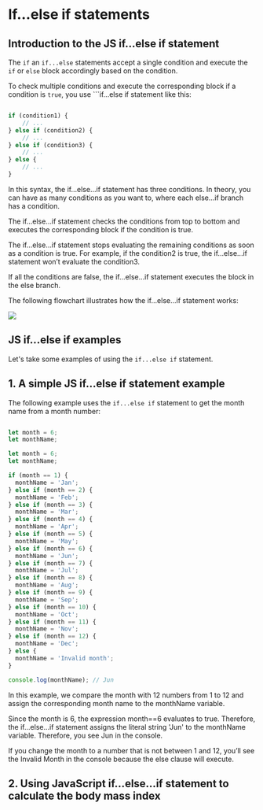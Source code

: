 # If...else if statements

## Introduction to the JS if...else if statement

The ```if``` an ```if...else``` statements accept a single condition and execute the ```if``` or ```else``` block accordingly based on the condition.

To check multiple conditions and execute the corresponding block if a condition is ```true```, you use ```if...else if statement like this:

```js

if (condition1) {
    // ...
} else if (condition2) {
    // ...
} else if (condition3) {
    // ...
} else {
    // ...
}

```

In this syntax, the if...else...if statement has three conditions. In theory, you can have as many conditions as you want to, where each else...if branch has a condition.

The if...else...if statement checks the conditions from top to bottom and executes the corresponding block if the condition is true.

The if...else...if statement stops evaluating the remaining conditions as soon as a condition is true. For example, if the condition2 is true, the if...else...if statement won’t evaluate the condition3.

If all the conditions are false, the if...else...if statement executes the block in the else branch.

The following flowchart illustrates how the if...else...if statement works:

<img src="https://www.javascripttutorial.net/wp-content/uploads/2022/01/javascript-if-else-if.svg">

## JS if...else if examples

Let's take some examples of using the ```if...else if``` statement.

## 1. A simple JS if...else if statement example

The following example uses the ```if...else if``` statement to get the month name from a month number:

```js

let month = 6;
let monthName;

let month = 6;
let monthName;

if (month == 1) {
  monthName = 'Jan';
} else if (month == 2) {
  monthName = 'Feb';
} else if (month == 3) {
  monthName = 'Mar';
} else if (month == 4) {
  monthName = 'Apr';
} else if (month == 5) {
  monthName = 'May';
} else if (month == 6) {
  monthName = 'Jun';
} else if (month == 7) {
  monthName = 'Jul';
} else if (month == 8) {
  monthName = 'Aug';
} else if (month == 9) {
  monthName = 'Sep';
} else if (month == 10) {
  monthName = 'Oct';
} else if (month == 11) {
  monthName = 'Nov';
} else if (month == 12) {
  monthName = 'Dec';
} else {
  monthName = 'Invalid month';
}

console.log(monthName); // Jun

```

In this example, we compare the month with 12 numbers from 1 to 12 and assign the corresponding month name to the monthName variable.

Since the month is 6, the expression month==6 evaluates to true. Therefore, the if...else...if statement assigns the literal string 'Jun' to the monthName variable. Therefore, you see Jun in the console.

If you change the month to a number that is not between 1 and 12, you’ll see the Invalid Month in the console because the else clause will execute.

## 2. Using JavaScript if…else…if statement to calculate the body mass index



